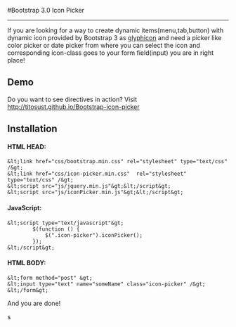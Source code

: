 #Bootstrap 3.0 Icon Picker

***

If you are looking for a way to create dynamic items(menu,tab,button) with dynamic icon provided by Bootstrap 3 as [glyphicon](http://getbootstrap.com/components/) and need a picker like color picker or date picker from where you can select the icon and corresponding icon-class goes to your form field(input) you are in right place!

## Demo

Do you want to see directives in action? Visit http://titosust.github.io/Bootstrap-icon-picker

## Installation

#### HTML HEAD:
```
&lt;link href="css/bootstrap.min.css" rel="stylesheet" type="text/css" /&gt;
&lt;link href="css/icon-picker.min.css"  rel="stylesheet" type="text/css" /&gt;
&lt;script src="js/jquery.min.js"&gt;&lt;/script&gt;
&lt;script src="js/iconPicker.min.js"&gt;&lt;/script&gt;
```

#### JavaScript:
```
&lt;script type="text/javascript"&gt;
        $(function () {
            $(".icon-picker").iconPicker();
        });
&lt;/script&gt;
```

#### HTML BODY:
```
&lt;form method="post" &gt;
&lt;input type="text" name="someName" class="icon-picker" /&gt;
&lt;/form&gt;
```

<p>And you are done!</p>s 
